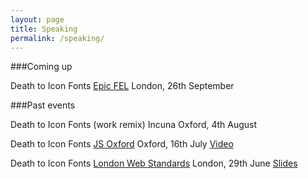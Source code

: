 ```yaml
---
layout: page
title: Speaking
permalink: /speaking/
---
```


###Coming up

Death to Icon Fonts
[Epic FEL](http://www.frontendlondon.co.uk/epic)
London, 26th September

###Past events


Death to Icon Fonts (work remix)
Incuna
Oxford, 4th August 

Death to Icon Fonts
[JS Oxford](http://jsoxford.com/2015/Summer-JS/)
Oxford, 16th July 
[Video](https://youtu.be/DzKDW1Ut88M?t=1h51m40s)


Death to Icon Fonts
[London Web Standards](http://londonwebstandards.org/2015/06/dying-breeds-of-the-web-lwsninjacolumns/)
London, 29th June
[Slides](https://speakerdeck.com/ninjanails/death-to-icon-fonts)
